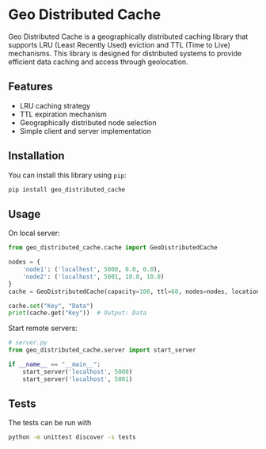 # Geo Distributed Cache

Geo Distributed Cache is a geographically distributed caching library that supports LRU (Least Recently Used) eviction and TTL (Time to Live) mechanisms. This library is designed for distributed systems to provide efficient data caching and access through geolocation.

## Features

- LRU caching strategy
- TTL expiration mechanism
- Geographically distributed node selection
- Simple client and server implementation

## Installation

You can install this library using `pip`:

```bash
pip install geo_distributed_cache
```
## Usage
On local server:
``` python
from geo_distributed_cache.cache import GeoDistributedCache

nodes = {
    'node1': ('localhost', 5000, 0.0, 0.0),
    'node2': ('localhost', 5001, 10.0, 10.0)
}
cache = GeoDistributedCache(capacity=100, ttl=60, nodes=nodes, location=(5.0, 5.0))

cache.set("Key", "Data")
print(cache.get("Key"))  # Output: Data

```
Start remote servers:
``` python
# server.py
from geo_distributed_cache.server import start_server

if __name__ == "__main__":
    start_server('localhost', 5000)
    start_server('localhost', 5001)
```
## Tests
The tests can be run with 
``` bash
python -m unittest discover -s tests
```